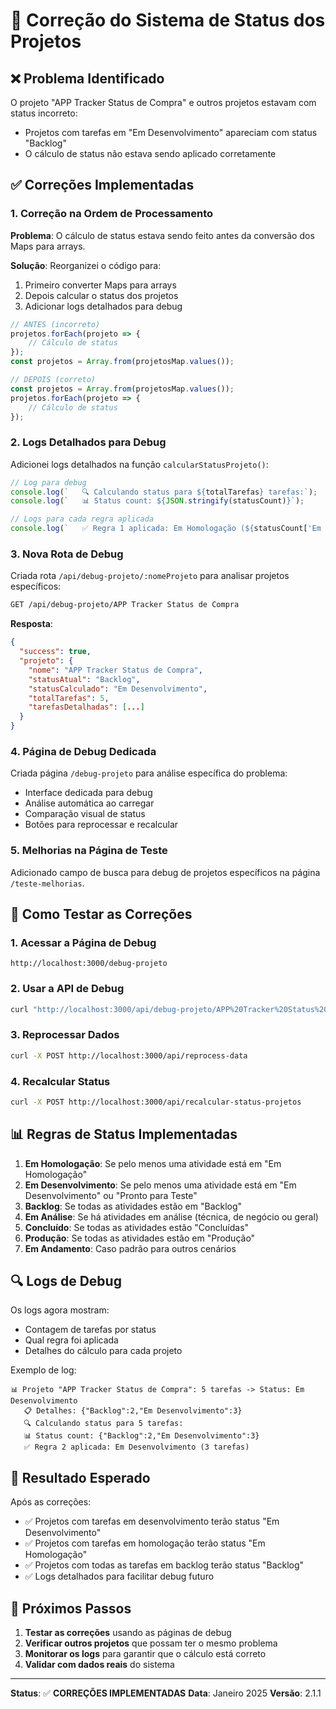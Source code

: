 # 🔧 Correção do Sistema de Status dos Projetos

## ❌ Problema Identificado

O projeto "APP Tracker Status de Compra" e outros projetos estavam com status incorreto:
- Projetos com tarefas em "Em Desenvolvimento" apareciam com status "Backlog"
- O cálculo de status não estava sendo aplicado corretamente

## ✅ Correções Implementadas

### 1. **Correção na Ordem de Processamento**

**Problema**: O cálculo de status estava sendo feito antes da conversão dos Maps para arrays.

**Solução**: Reorganizei o código para:
1. Primeiro converter Maps para arrays
2. Depois calcular o status dos projetos
3. Adicionar logs detalhados para debug

```javascript
// ANTES (incorreto)
projetos.forEach(projeto => {
    // Cálculo de status
});
const projetos = Array.from(projetosMap.values());

// DEPOIS (correto)
const projetos = Array.from(projetosMap.values());
projetos.forEach(projeto => {
    // Cálculo de status
});
```

### 2. **Logs Detalhados para Debug**

Adicionei logs detalhados na função `calcularStatusProjeto()`:

```javascript
// Log para debug
console.log(`   🔍 Calculando status para ${totalTarefas} tarefas:`);
console.log(`   📊 Status count: ${JSON.stringify(statusCount)}`);

// Logs para cada regra aplicada
console.log(`   ✅ Regra 1 aplicada: Em Homologação (${statusCount['Em Homologação']} tarefas)`);
```

### 3. **Nova Rota de Debug**

Criada rota `/api/debug-projeto/:nomeProjeto` para analisar projetos específicos:

```bash
GET /api/debug-projeto/APP Tracker Status de Compra
```

**Resposta**:
```json
{
  "success": true,
  "projeto": {
    "nome": "APP Tracker Status de Compra",
    "statusAtual": "Backlog",
    "statusCalculado": "Em Desenvolvimento",
    "totalTarefas": 5,
    "tarefasDetalhadas": [...]
  }
}
```

### 4. **Página de Debug Dedicada**

Criada página `/debug-projeto` para análise específica do problema:

- Interface dedicada para debug
- Análise automática ao carregar
- Comparação visual de status
- Botões para reprocessar e recalcular

### 5. **Melhorias na Página de Teste**

Adicionado campo de busca para debug de projetos específicos na página `/teste-melhorias`.

## 🧪 Como Testar as Correções

### 1. **Acessar a Página de Debug**
```
http://localhost:3000/debug-projeto
```

### 2. **Usar a API de Debug**
```bash
curl "http://localhost:3000/api/debug-projeto/APP%20Tracker%20Status%20de%20Compra"
```

### 3. **Reprocessar Dados**
```bash
curl -X POST http://localhost:3000/api/reprocess-data
```

### 4. **Recalcular Status**
```bash
curl -X POST http://localhost:3000/api/recalcular-status-projetos
```

## 📊 Regras de Status Implementadas

1. **Em Homologação**: Se pelo menos uma atividade está em "Em Homologação"
2. **Em Desenvolvimento**: Se pelo menos uma atividade está em "Em Desenvolvimento" ou "Pronto para Teste"
3. **Backlog**: Se todas as atividades estão em "Backlog"
4. **Em Análise**: Se há atividades em análise (técnica, de negócio ou geral)
5. **Concluído**: Se todas as atividades estão "Concluídas"
6. **Produção**: Se todas as atividades estão em "Produção"
7. **Em Andamento**: Caso padrão para outros cenários

## 🔍 Logs de Debug

Os logs agora mostram:
- Contagem de tarefas por status
- Qual regra foi aplicada
- Detalhes do cálculo para cada projeto

Exemplo de log:
```
📊 Projeto "APP Tracker Status de Compra": 5 tarefas -> Status: Em Desenvolvimento
   📋 Detalhes: {"Backlog":2,"Em Desenvolvimento":3}
   🔍 Calculando status para 5 tarefas:
   📊 Status count: {"Backlog":2,"Em Desenvolvimento":3}
   ✅ Regra 2 aplicada: Em Desenvolvimento (3 tarefas)
```

## 🎯 Resultado Esperado

Após as correções:
- ✅ Projetos com tarefas em desenvolvimento terão status "Em Desenvolvimento"
- ✅ Projetos com tarefas em homologação terão status "Em Homologação"
- ✅ Projetos com todas as tarefas em backlog terão status "Backlog"
- ✅ Logs detalhados para facilitar debug futuro

## 🚀 Próximos Passos

1. **Testar as correções** usando as páginas de debug
2. **Verificar outros projetos** que possam ter o mesmo problema
3. **Monitorar os logs** para garantir que o cálculo está correto
4. **Validar com dados reais** do sistema

---

**Status**: ✅ **CORREÇÕES IMPLEMENTADAS**
**Data**: Janeiro 2025
**Versão**: 2.1.1
